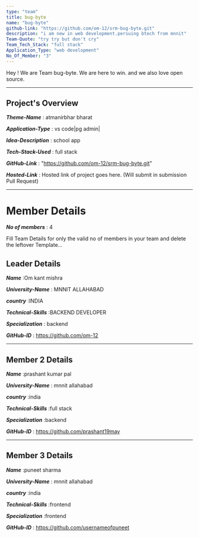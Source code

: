 ```yaml
---
type: "team"                   
title: bug-byte
name: "bug-byte"
github-link: "https://github.com/om-12/srm-bug-byte.git"
description: "i am new in web development.persuing btech from mnnit"
Team-Quote: "try try but don't cry"
Team_Tech_Stack: "full stack"
Application_Type: "web development"
No_Of_Member: "3"
---
```


Hey ! We are Team bug-byte. We are here to win. and we also love open source.

---

## Project's Overview 

_**Theme-Name**_ : atmanirbhar bharat

_**Application-Type**_ :   vs code|pg admin|

_**Idea-Description**_ :   school app

_**Tech-Stack-Used**_ :   full stack

_**GitHub-Link**_ :   "https://github.com/om-12/srm-bug-byte.git"

_**Hosted-Link**_ :    Hosted link of project goes here. (Will submit in submission Pull Request)

---

# Member Details

_**No of members**_ : 4

Fill Team Details for only the valid no of members in your team and delete the leftover Template...

## Leader Details

_**Name**_ :Om kant mishra

_**University-Name**_ : MNNIT ALLAHABAD

_**country**_ :INDIA
 
_**Technical-Skills**_ :BACKEND DEVELOPER

_**Specialization**_ : backend

_**GitHub-ID**_ :  https://github.com/om-12

---

## Member 2 Details

_**Name**_ :prashant kumar pal

_**University-Name**_ : mnnit allahabad 

_**country**_ :india
 
_**Technical-Skills**_ :full stack

_**Specialization**_ :backend

_**GitHub-ID**_ :  https://github.com/prashant19may 

---

## Member 3 Details

_**Name**_ :puneet sharma

_**University-Name**_ : mnnit allahabad

_**country**_ :india
 
_**Technical-Skills**_ :frontend

_**Specialization**_ :frontend

_**GitHub-ID**_ :   https://github.com/usernameofpuneet

